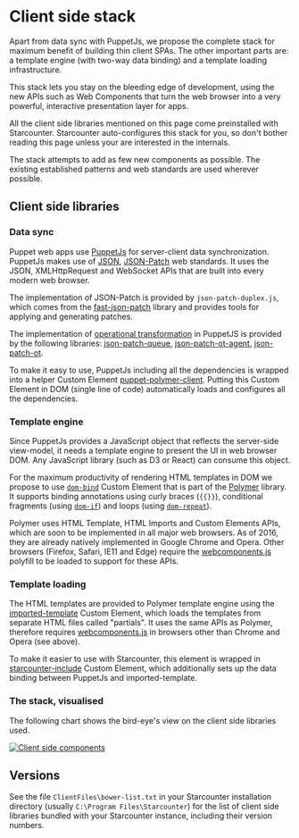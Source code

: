 # Client side stack

Apart from data sync with PuppetJs, we propose the complete stack for maximum benefit of building thin client SPAs. The other important parts are: a template engine (with two-way data binding) and a template loading infrastructure. 

This stack lets you stay on the bleeding edge of development, using the new APIs such as Web Components that turn the web browser into a very powerful, interactive presentation layer for apps.

All the client side libraries mentioned on this page come preinstalled with Starcounter. Starcounter auto-configures this stack for you, so don't bother reading this page unless your are interested in the internals.

The stack attempts to add as few new components as possible. The existing established patterns and web standards are used wherever possible. 

## Client side libraries

### Data sync

Puppet web apps use [PuppetJs](https://github.com/PuppetJs/PuppetJs) for server-client data synchronization. PuppetJs makes use of [JSON](http://www.json.org/), [JSON-Patch](https://tools.ietf.org/html/rfc6902) web standards. It uses the JSON, XMLHttpRequest and WebSocket APIs that are built into every modern web browser.

The implementation of JSON-Patch is provided by `json-patch-duplex.js`, which comes from the [fast-json-patch](https://github.com/Starcounter-Jack/JSON-Patch) library and provides tools for applying and generating patches.

The implementation of [operational transformation](https://en.wikipedia.org/wiki/Operational_transformation) in PuppetJS is provided by the following libraries: [json-patch-queue](https://github.com/PuppetJs/JSON-Patch-Queue), [json-patch-ot-agent](https://github.com/PuppetJs/JSON-Patch-OT-agent), [json-patch-ot](https://github.com/PuppetJs/JSON-Patch-OT).

To make it easy to use, PuppetJs including all the dependencies is wrapped into a helper Custom Element [puppet-polymer-client](https://github.com/PuppetJs/puppet-polymer-client). Putting this Custom Element in DOM (single line of code) automatically loads and configures all the dependencies.

### Template engine

Since PuppetJs provides a JavaScript object that reflects the server-side view-model, it needs a template engine to present the UI in web browser DOM. Any JavaScript library (such as D3 or React) can consume this object. 

For the maximum productivity of rendering HTML templates in DOM we propose to use [`dom-bind`](https://www.polymer-project.org/1.0/docs/devguide/data-binding) Custom Element that is part of the [Polymer](https://github.com/Polymer/polymer) library. It supports binding annotations using curly braces (`{{}}`), conditional fragments (using [`dom-if`](https://www.polymer-project.org/1.0/docs/devguide/templates#dom-if)) and loops (using [`dom-repeat`](https://www.polymer-project.org/1.0/docs/devguide/templates#dom-repeat)).

Polymer uses HTML Template, HTML Imports and Custom Elements APIs, which are soon to be implemented in all major web browsers. As of 2016, they are already natively implemented in Google Chrome and Opera. Other browsers (Firefox, Safari, IE11 and Edge) require the [webcomponents.js](https://github.com/webcomponents/webcomponentsjs) polyfill to be loaded to support for these APIs.

### Template loading

The HTML templates are provided to Polymer template engine using the [imported-template](https://github.com/Juicy/imported-template) Custom Element, which loads the templates from separate HTML files called "partials". It uses the same APIs as Polymer, therefore requires [webcomponents.js](https://github.com/webcomponents/webcomponentsjs) in browsers other than Chrome and Opera (see above).

To make it easier to use with Starcounter, this element is wrapped in [starcounter-include](https://github.com/Starcounter/starcounter-include) Custom Element, which additionally sets up the data binding between PuppetJs and imported-template.

### The stack, visualised

The following chart shows the bird-eye's view on the client side libraries used.

<a href="http://starcounter.io/wp-content/uploads/2016/06/client-side-components.svg"><img src="http://starcounter.io/wp-content/uploads/2016/06/client-side-components.svg" alt="Client side components"></a>

## Versions

See the file `ClientFiles\bower-list.txt` in your Starcounter installation directory (usually `C:\Program Files\Starcounter`) for the list of client side libraries bundled with your Starcounter instance, including their version numbers.